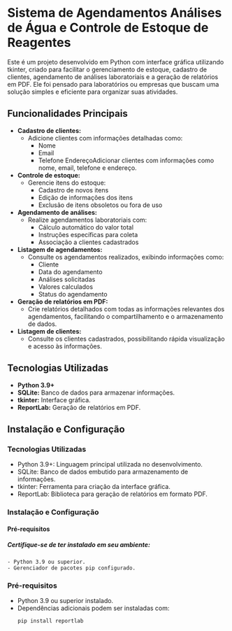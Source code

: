 # Sistema de Agendamentos Análises de Água e  Controle de Estoque de Reagentes

Este é um projeto desenvolvido em Python com interface gráfica utilizando tkinter, criado para facilitar o gerenciamento de estoque, cadastro de clientes, agendamento de análises laboratoriais e a geração de relatórios em PDF. Ele foi pensado para laboratórios ou empresas que buscam uma solução simples e eficiente para organizar suas atividades.

## Funcionalidades Principais

- **Cadastro de clientes:** 
    - Adicione clientes com informações detalhadas como:
        - Nome
        - Email
        - Telefone
EndereçoAdicionar clientes com informações como nome, email, telefone e endereço.
- **Controle de estoque:** 
    - Gerencie itens do estoque:
      - Cadastro de novos itens
      - Edição de informações dos itens
      - Exclusão de itens obsoletos ou fora de uso
- **Agendamento de análises:** 
    - Realize agendamentos laboratoriais com:
      - Cálculo automático do valor total
      - Instruções específicas para coleta
      - Associação a clientes cadastrados
- **Listagem de agendamentos:**
    - Consulte os agendamentos realizados, exibindo informações como:
      - Cliente
      - Data do agendamento
      - Análises solicitadas
      - Valores calculados
      - Status do agendamento
- **Geração de relatórios em PDF:** 
    - Crie relatórios detalhados com todas as informações relevantes dos agendamentos, facilitando o compartilhamento e o armazenamento de dados.
- **Listagem de clientes:** 
    - Consulte os clientes cadastrados, possibilitando rápida visualização e acesso às informações.

## Tecnologias Utilizadas

- **Python 3.9+**
- **SQLite:** Banco de dados para armazenar informações.
- **tkinter:** Interface gráfica.
- **ReportLab:** Geração de relatórios em PDF.

## Instalação e Configuração
### Tecnologias Utilizadas

- Python 3.9+: Linguagem principal utilizada no desenvolvimento.
- SQLite: Banco de dados embutido para armazenamento de informações.
- tkinter: Ferramenta para criação da interface gráfica.
- ReportLab: Biblioteca para geração de relatórios em formato PDF.

### Instalação e Configuração
#### Pré-requisitos

##### Certifique-se de ter instalado em seu ambiente:
    - Python 3.9 ou superior.
    - Gerenciador de pacotes pip configurado.

### Pré-requisitos

- Python 3.9 ou superior instalado.
- Dependências adicionais podem ser instaladas com:
  ```bash
  pip install reportlab

